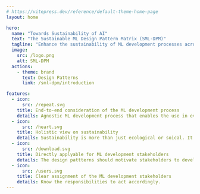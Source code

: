 ```yaml
---
# https://vitepress.dev/reference/default-theme-home-page
layout: home

hero:
  name: "Towards Sustainability of AI"
  text: "The Sustainable ML Design Pattern Matrix (SML-DPM)"
  tagline: "Enhance the sustainability of ML development processes across environmental, social, and governance (ESG) dimensions."
  image:
    src: /logo.png
    alt: SML-DPM
  actions:
    - theme: brand
      text: Design Patterns
      link: /sml-dpm/introduction

features:
  - icon: 
      src: /repeat.svg
    title: End-to-end consideration of the ML development process
    details: Agnostic ML development process that enables the use in every organization.
  - icon:
      src: /heart.svg
    title: Holistic view on sustainability
    details: Sustainability is more than just ecological or soical. It is the combination that matters.
  - icon:
      src: /download.svg
    title: Directly applyable for ML development stakeholders
    details: The design pattterns should motivate stakeholders to develop sustainable ML algortithms.
  - icon:
      src: /users.svg
    title: Clear assignment of the ML development stakeholders
    details: Know the responsibilities to act accordingly.
---
```


